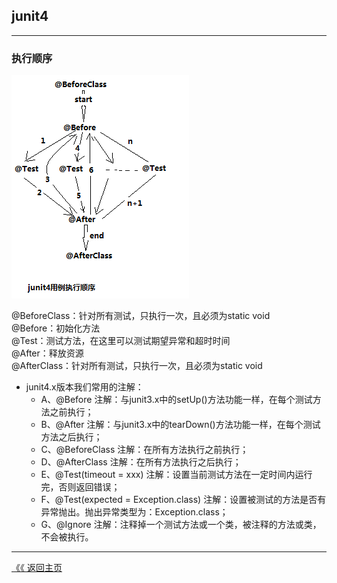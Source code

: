 ## junit4
-----
### 执行顺序

![执行顺序](../image/junit4-1.png)

@BeforeClass：针对所有测试，只执行一次，且必须为static void  
@Before：初始化方法  
@Test：测试方法，在这里可以测试期望异常和超时时间  
@After：释放资源  
@AfterClass：针对所有测试，只执行一次，且必须为static void  

- junit4.x版本我们常用的注解：  
    - A、@Before 注解：与junit3.x中的setUp()方法功能一样，在每个测试方法之前执行；  
    - B、@After 注解：与junit3.x中的tearDown()方法功能一样，在每个测试方法之后执行；  
    - C、@BeforeClass 注解：在所有方法执行之前执行；  
    - D、@AfterClass 注解：在所有方法执行之后执行；  
    - E、@Test(timeout = xxx) 注解：设置当前测试方法在一定时间内运行完，否则返回错误；  
    - F、@Test(expected = Exception.class) 注解：设置被测试的方法是否有异常抛出。抛出异常类型为：Exception.class；  
    - G、@Ignore 注解：注释掉一个测试方法或一个类，被注释的方法或类，不会被执行。  


--------
[《《 返回主页](../readme.md)